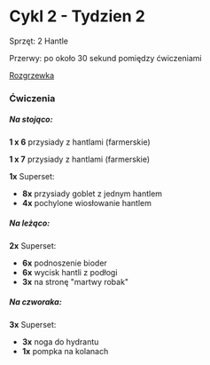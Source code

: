 # Cykl 2 - Tydzien 2

Sprzęt: 2 Hantle

Przerwy: po około 30 sekund pomiędzy ćwiczeniami

[Rozgrzewka](rozgrzewka.md)

### Ćwiczenia

##### Na stojąco:

**1 x 6** przysiady z hantlami (farmerskie)

**1 x 7** przysiady z hantlami (farmerskie)

**1x** Superset:

- **8x** przysiady goblet z jednym hantlem
- **4x** pochylone wiosłowanie hantlem

##### Na leżąco:

**2x** Superset:

- **6x** podnoszenie bioder  
- **6x** wycisk hantli z podłogi
- **3x** na stronę "martwy robak"

##### Na czworaka:

**3x** Superset:

- **3x** noga do hydrantu
- **1x** pompka na kolanach
